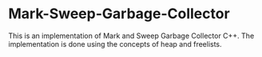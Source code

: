 # Mark-Sweep-Garbage-Collector
This is an implementation of Mark and Sweep Garbage Collector C++. The implementation is done using the concepts of heap and freelists.
